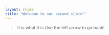 ```yaml
---
layout: slide
title: "Welcome to our second slide!"
---
```

> It is what it is
Use the left arrow to go back!
